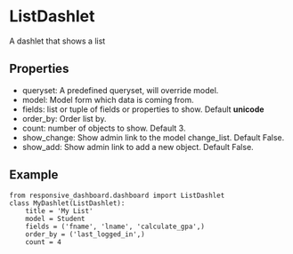 # ListDashlet

A dashlet that shows a list

## Properties
- queryset: A predefined queryset, will override model.
- model: Model form which data is coming from.
- fields: list or tuple of fields or properties to show. Default __unicode__
- order_by: Order list by.
- count: number of objects to show. Default 3.
- show_change: Show admin link to the model change_list. Default False.
- show_add: Show admin link to add a new object. Default False.

## Example
```
from responsive_dashboard.dashboard import ListDashlet
class MyDashlet(ListDashlet):
    title = 'My List'
    model = Student
    fields = ('fname', 'lname', 'calculate_gpa',)
    order_by = ('last_logged_in',)
    count = 4
```
